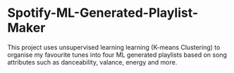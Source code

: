 # Spotify-ML-Generated-Playlist-Maker
This project uses unsupervised learning learning (K-means Clustering) to organise my favourite tunes into four ML generated playlists based on song attributes such as danceability, valance, energy and more.

